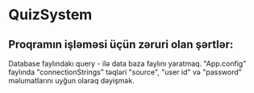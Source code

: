 # QuizSystem

## Proqramın işləməsi üçün zəruri olan şərtlər:
Database faylındakı query - ilə data baza faylını yaratmaq.
"App.config" faylında "connectionStrings" təqləri "source", "user id" və "password" məlumatlarını uyğun olaraq dəyişmək.